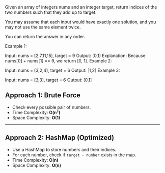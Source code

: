 Given an array of integers nums and an integer target, return indices of the two numbers such that they add up to target.

You may assume that each input would have exactly one solution, and you may not use the same element twice.

You can return the answer in any order.

 

Example 1:

Input: nums = [2,7,11,15], target = 9
Output: [0,1]
Explanation: Because nums[0] + nums[1] == 9, we return [0, 1].
Example 2:

Input: nums = [3,2,4], target = 6
Output: [1,2]
Example 3:

Input: nums = [3,3], target = 6
Output: [0,1]
 
 
 
## Approach 1: Brute Force
- Check every possible pair of numbers.  
- Time Complexity: **O(n²)**  
- Space Complexity: **O(1)**  

---

## Approach 2: HashMap (Optimized)
- Use a HashMap to store numbers and their indices.  
- For each number, check if `target - number` exists in the map.  
- Time Complexity: **O(n)**  
- Space Complexity: **O(n)**  
